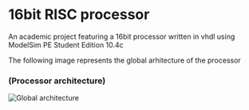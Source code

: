 # 16bit RISC processor

An academic project featuring a 16bit processor written in vhdl using ModelSim PE Student Edition 10.4c

The following image represents the global arhitecture of the processor 

### (Processor architecture)
![Global architecture](https://imgur.com/AKZmTb8.png)
